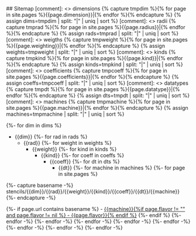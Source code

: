 <div markdown="1" id="sitemap">
## Sitemap
[comment]: <> dimensions
{% capture tmpdim %}{% for page in site.pages %}{{page.dimension}}|{% endfor %}{% endcapture %}
{% assign dims=tmpdim | split: "|" | uniq | sort %}
[comment]: <> radii
{% capture tmprad %}{% for page in site.pages %}{{page.radius}}|{% endfor %}{% endcapture %}
{% assign rads=tmprad | split: "|" | uniq | sort %}
[comment]: <> weigths
{% capture tmpweight %}{% for page in site.pages %}{{page.weighting}}|{% endfor %}{% endcapture %}
{% assign weights=tmpweight | split: "|" | uniq | sort %}
[comment]: <> kinds
{% capture tmpkind %}{% for page in site.pages %}{{page.kind}}|{% endfor %}{% endcapture %}
{% assign kinds=tmpkind | split: "|" | uniq | sort %}
[comment]: <> coefficients
{% capture tmpcoeff %}{% for page in site.pages %}{{page.coefficients}}|{% endfor %}{% endcapture %}
{% assign coeffs=tmpcoeff | split: "|" | uniq | sort %}
[comment]: <> datatypes
{% capture tmpdt %}{% for page in site.pages %}{{page.datatype}}|{% endfor %}{% endcapture %}
{% assign dts=tmpdt | split: "|" | uniq | sort %}
[comment]: <> machines
{% capture tmpmachine %}{% for page in site.pages %}{{page.machine}}|{% endfor %}{% endcapture %}
{% assign machines=tmpmachine | split: "|" | uniq | sort %}

{%- for dim in dims %}
- {{dim}}
{%- for rad in rads %}
  - {{rad}}
{%- for weight in weights %}
    - {{weight}}
{%- for kind in kinds %}
      - {{kind}}
{%- for coeff in coeffs %}
        - {{coeff}}
{%- for dt in dts %}
          - {{dt}}
{%- for machine in machines %}
{%- for page in site.pages %}

{%- capture basename -%}
stencils/{{dim}}/{{rad}}/{{weight}}/{{kind}}/{{coeff}}/{{dt}}/{{machine}}
{%- endcapture -%}

{%- if page.url contains basename %}
            - [{{machine}}{%if page.flavor != "" and page.flavor != nil %} - {{page.flavor}}{% endif %}]({{site.baseurl}}{{page.url}})
{%- endif %}
{%- endfor -%}
{%- endfor -%}
{%- endfor -%}
{%- endfor -%}
{%- endfor -%}
{%- endfor -%}
{%- endfor -%}
{%- endfor -%}

</div>
